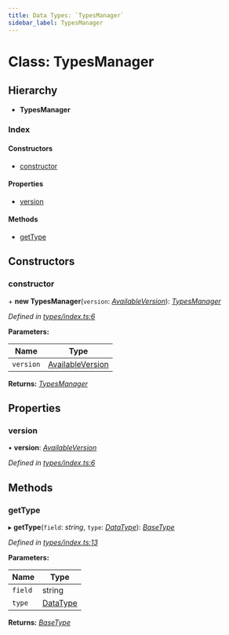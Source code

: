```yaml
---
title: Data Types: `TypesManager`
sidebar_label: TypesManager
---
```


# Class: TypesManager

## Hierarchy

* **TypesManager**

### Index

#### Constructors

* [constructor](typesmanager.md#constructor)

#### Properties

* [version](typesmanager.md#version)

#### Methods

* [getType](typesmanager.md#gettype)

## Constructors

###  constructor

\+ **new TypesManager**(`version`: *[AvailableVersion](../overview.md#availableversion)*): *[TypesManager](typesmanager.md)*

*Defined in [types/index.ts:6](https://github.com/terascope/teraslice/blob/a2250fb9/packages/data-types/src/types/index.ts#L6)*

**Parameters:**

Name | Type |
------ | ------ |
`version` | [AvailableVersion](../overview.md#availableversion) |

**Returns:** *[TypesManager](typesmanager.md)*

## Properties

###  version

• **version**: *[AvailableVersion](../overview.md#availableversion)*

*Defined in [types/index.ts:6](https://github.com/terascope/teraslice/blob/a2250fb9/packages/data-types/src/types/index.ts#L6)*

## Methods

###  getType

▸ **getType**(`field`: *string*, `type`: *[DataType](datatype.md)*): *[BaseType](basetype.md)*

*Defined in [types/index.ts:13](https://github.com/terascope/teraslice/blob/a2250fb9/packages/data-types/src/types/index.ts#L13)*

**Parameters:**

Name | Type |
------ | ------ |
`field` | string |
`type` | [DataType](datatype.md) |

**Returns:** *[BaseType](basetype.md)*
